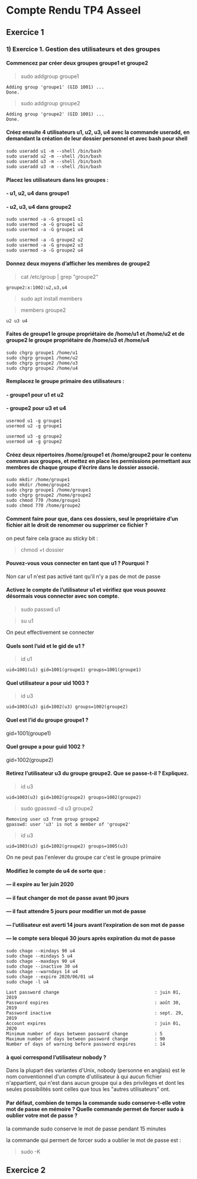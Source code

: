 # Compte Rendu TP4 Asseel

## Exercice 1



### 1) Exercice 1. Gestion des utilisateurs et des groupes

#### Commencez par créer deux groupes groupe1 et groupe2

>sudo addgroup groupe1

``` 
Adding group 'groupe1' (GID 1001) ...
Done.
```

>sudo addgroup groupe2

``` 
Adding group 'groupe2' (GID 1001) ...
Done.
```

#### Créez ensuite 4 utilisateurs u1, u2, u3, u4 avec la commande useradd, en demandant la création de leur dossier personnel et avec bash pour shell

```
sudo useradd u1 -m --shell /bin/bash
sudo useradd u2 -m --shell /bin/bash
sudo useradd u3 -m --shell /bin/bash
sudo useradd u3 -m --shell /bin/bash
``` 

#### Placez les utilisateurs dans les groupes :
#### - u1, u2, u4 dans groupe1
#### - u2, u3, u4 dans groupe2

```
sudo usermod -a -G groupe1 u1
sudo usermod -a -G groupe1 u2
sudo usermod -a -G groupe1 u4

sudo usermod -a -G groupe2 u2
sudo usermod -a -G groupe2 u3
sudo usermod -a -G groupe2 u4
```

#### Donnez deux moyens d’afficher les membres de groupe2

>cat /etc/group | grep "groupe2"

```
groupe2:x:1002:u2,u3,u4
```

>sudo apt install members

>members groupe2

```
u2 u3 u4
```

#### Faites de groupe1 le groupe propriétaire de /home/u1 et /home/u2 et de groupe2 le groupe propriétaire de /home/u3 et /home/u4

```
sudo chgrp groupe1 /home/u1
sudo chgrp groupe1 /home/u2
sudo chgrp groupe2 /home/u3
sudo chgrp groupe2 /home/u4
```

#### Remplacez le groupe primaire des utilisateurs :
#### - groupe1 pour u1 et u2
#### - groupe2 pour u3 et u4

```
usermod u1 -g groupe1
usermod u2 -g groupe1

usermod u3 -g groupe2
usermod u4 -g groupe2
```

#### Créez deux répertoires /home/groupe1 et /home/groupe2 pour le contenu commun aux groupes, et mettez en place les permissions permettant aux membres de chaque groupe d’écrire dans le dossier associé.

```
sudo mkdir /home/groupe1
sudo mkdir /home/groupe2
sudo chgrp groupe1 /home/groupe1
sudo chgrp groupe2 /home/groupe2
sudo chmod 770 /home/groupe1
sudo chmod 770 /home/groupe2
```

#### Comment faire pour que, dans ces dossiers, seul le propriétaire d’un fichier ait le droit de renommer ou supprimer ce fichier ?

on peut faire cela grace au sticky bit : 

>chmod +t dossier

#### Pouvez-vous vous connecter en tant que u1 ? Pourquoi ?

Non car u1 n'est pas activé tant qu'il n'y a pas de mot de passe

#### Activez le compte de l’utilisateur u1 et vérifiez que vous pouvez désormais vous connecter avec son compte.

>sudo passwd u1

>su u1

On peut effectivement se connecter

#### Quels sont l’uid et le gid de u1 ?

>id u1

```
uid=1001(u1) gid=1001(groupe1) groups=1001(groupe1)
```

#### Quel utilisateur a pour uid 1003 ?

>id u3

```
uid=1003(u3) gid=1002(u3) groups=1002(groupe2)
```

#### Quel est l’id du groupe groupe1 ?

gid=1001(groupe1)

#### Quel groupe a pour guid 1002 ?

gid=1002(groupe2)

#### Retirez l’utilisateur u3 du groupe groupe2. Que se passe-t-il ? Expliquez.

>id u3

```
uid=1003(u3) gid=1002(groupe2) groups=1002(groupe2)
```

>sudo gpasswd -d u3 groupe2

```
Removing user u3 from group groupe2
gpasswd: user 'u3' is not a member of 'groupe2'
```

>id u3

```
uid=1003(u3) gid=1002(groupe2) groups=1005(u3)
```

On ne peut pas l'enlever du groupe car c'est le groupe primaire

#### Modifiez le compte de u4 de sorte que :
#### — il expire au 1er juin 2020
#### — il faut changer de mot de passe avant 90 jours
#### — il faut attendre 5 jours pour modifier un mot de passe
#### — l’utilisateur est averti 14 jours avant l’expiration de son mot de passe
#### — le compte sera bloqué 30 jours après expiration du mot de passe

```
sudo chage --mindays 90 u4
sudo chage --mindays 5 u4
sudo chage --maxdays 90 u4
sudo chage --inactive 30 u4
sudo chage --warndays 14 u4
sudo chage --expire 2020/06/01 u4
sudo chage -l u4

Last password change                                    : juin 01, 2019
Password expires                                        : août 30, 2019
Password inactive                                       : sept. 29, 2019
Account expires                                         : juin 01, 2020
Minimum number of days between password change          : 5
Maximum number of days between password change          : 90
Number of days of warning before password expires       : 14
```

#### à quoi correspond l’utilisateur nobody ?

Dans la plupart des variantes d'Unix, nobody (personne en anglais) est le nom conventionnel d'un compte d'utilisateur à qui aucun fichier n'appartient, qui n'est dans aucun groupe qui a des privilèges et dont les seules possibilités sont celles que tous les "autres utilisateurs" ont.

#### Par défaut, combien de temps la commande sudo conserve-t-elle votre mot de passe en mémoire ? Quelle commande permet de forcer sudo à oublier votre mot de passe ?

la commande sudo conserve le mot de passe pendant 15 minutes

la commande qui permert de forcer sudo a oublier le mot de passe est : 
>sudo -K

## Exercice 2
